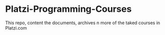 # Platzi-Programming-Courses
This repo, content the documents, archives n more of the taked courses in Platzi.com 
